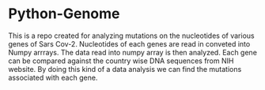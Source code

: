 # Python-Genome

This is a repo created for analyzing mutations on the nucleotides of various genes of Sars Cov-2.
Nucleotides of each genes are read in conveted into Numpy arrrays. The data read into numpy array is then analyzed.
Each gene can be compared against the country wise DNA sequences from NIH website. By doing this kind of a data analysis we can find the mutations associated with each gene.

